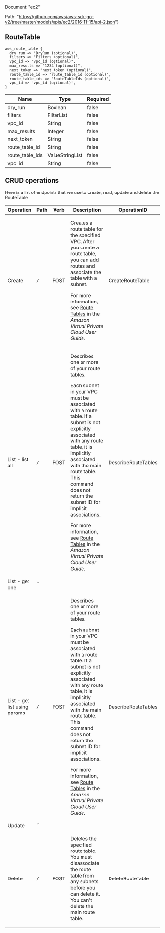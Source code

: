 Document: "ec2"


Path: "https://github.com/aws/aws-sdk-go-v2/tree/master/models/apis/ec2/2016-11-15/api-2.json")

## RouteTable



```puppet
aws_route_table {
  dry_run => "DryRun (optional)",
  filters => "Filters (optional)",
  vpc_id => "vpc_id (optional)",
  max_results => "1234 (optional)",
  next_token => "next_token (optional)",
  route_table_id => "route_table_id (optional)",
  route_table_ids => "RouteTableIds (optional)",
  vpc_id => "vpc_id (optional)",
}
```

| Name        | Type           | Required       |
| ------------- | ------------- | ------------- |
|dry_run | Boolean | false |
|filters | FilterList | false |
|vpc_id | String | false |
|max_results | Integer | false |
|next_token | String | false |
|route_table_id | String | false |
|route_table_ids | ValueStringList | false |
|vpc_id | String | false |



## CRUD operations

Here is a list of endpoints that we use to create, read, update and delete the RouteTable

| Operation | Path | Verb | Description | OperationID |
| ------------- | ------------- | ------------- | ------------- | ------------- |
|Create|`/`|POST|<p>Creates a route table for the specified VPC. After you create a route table, you can add routes and associate the table with a subnet.</p> <p>For more information, see <a href="https://docs.aws.amazon.com/AmazonVPC/latest/UserGuide/VPC_Route_Tables.html">Route Tables</a> in the <i>Amazon Virtual Private Cloud User Guide</i>.</p>|CreateRouteTable|
|List - list all|`/`|POST|<p>Describes one or more of your route tables.</p> <p>Each subnet in your VPC must be associated with a route table. If a subnet is not explicitly associated with any route table, it is implicitly associated with the main route table. This command does not return the subnet ID for implicit associations.</p> <p>For more information, see <a href="https://docs.aws.amazon.com/AmazonVPC/latest/UserGuide/VPC_Route_Tables.html">Route Tables</a> in the <i>Amazon Virtual Private Cloud User Guide</i>.</p>|DescribeRouteTables|
|List - get one|``||||
|List - get list using params|`/`|POST|<p>Describes one or more of your route tables.</p> <p>Each subnet in your VPC must be associated with a route table. If a subnet is not explicitly associated with any route table, it is implicitly associated with the main route table. This command does not return the subnet ID for implicit associations.</p> <p>For more information, see <a href="https://docs.aws.amazon.com/AmazonVPC/latest/UserGuide/VPC_Route_Tables.html">Route Tables</a> in the <i>Amazon Virtual Private Cloud User Guide</i>.</p>|DescribeRouteTables|
|Update|``||||
|Delete|`/`|POST|<p>Deletes the specified route table. You must disassociate the route table from any subnets before you can delete it. You can't delete the main route table.</p>|DeleteRouteTable|
